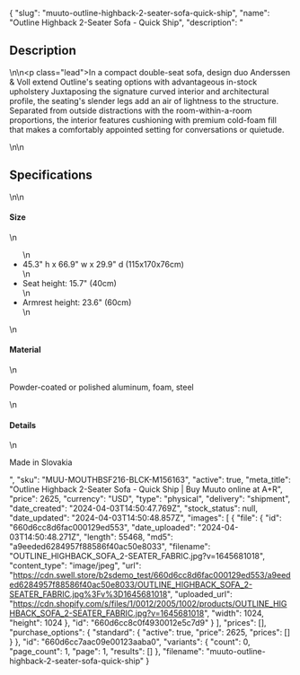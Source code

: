 {
  "slug": "muuto-outline-highback-2-seater-sofa-quick-ship",
  "name": "Outline Highback 2-Seater Sofa - Quick Ship",
  "description": "<h2>Description</h2>\n<!-- split -->\n<p class=\"lead\">In a compact double-seat sofa, design duo Anderssen &amp; Voll extend Outline's seating options with advantageous in-stock upholstery Juxtaposing the signature curved interior and architectural profile, the seating's slender legs add an air of lightness to the structure. Separated from outside distractions with the room-within-a-room proportions, the interior features cushioning with premium cold-foam fill that makes a comfortably appointed setting for conversations or quietude.</p>\n<!-- split -->\n<h2>Specifications</h2>\n<!-- split -->\n<h4>Size</h4>\n<ul>\n<li>45.3\" h x 66.9\" w x 29.9\" d (115x170x76cm)</li>\n<li>Seat height: 15.7\" (40cm)</li>\n<li>Armrest height: 23.6\" (60cm)</li>\n</ul>\n<h4>Material</h4>\n<p>Powder-coated or polished aluminum, foam, steel</p>\n<h4>Details</h4>\n<p>Made in Slovakia</p>",
  "sku": "MUU-MOUTHBSF216-BLCK-M156163",
  "active": true,
  "meta_title": "Outline Highback 2-Seater Sofa - Quick Ship | Buy Muuto online at A+R",
  "price": 2625,
  "currency": "USD",
  "type": "physical",
  "delivery": "shipment",
  "date_created": "2024-04-03T14:50:47.769Z",
  "stock_status": null,
  "date_updated": "2024-04-03T14:50:48.857Z",
  "images": [
    {
      "file": {
        "id": "660d6cc8d6fac000129ed553",
        "date_uploaded": "2024-04-03T14:50:48.271Z",
        "length": 55468,
        "md5": "a9eeded6284957f88586f40ac50e8033",
        "filename": "OUTLINE_HIGHBACK_SOFA_2-SEATER_FABRIC.jpg?v=1645681018",
        "content_type": "image/jpeg",
        "url": "https://cdn.swell.store/b2sdemo_test/660d6cc8d6fac000129ed553/a9eeded6284957f88586f40ac50e8033/OUTLINE_HIGHBACK_SOFA_2-SEATER_FABRIC.jpg%3Fv%3D1645681018",
        "uploaded_url": "https://cdn.shopify.com/s/files/1/0012/2005/1002/products/OUTLINE_HIGHBACK_SOFA_2-SEATER_FABRIC.jpg?v=1645681018",
        "width": 1024,
        "height": 1024
      },
      "id": "660d6cc8c0f4930012e5c7d9"
    }
  ],
  "prices": [],
  "purchase_options": {
    "standard": {
      "active": true,
      "price": 2625,
      "prices": []
    }
  },
  "id": "660d6cc7aac09e00123aaba0",
  "variants": {
    "count": 0,
    "page_count": 1,
    "page": 1,
    "results": []
  },
  "filename": "muuto-outline-highback-2-seater-sofa-quick-ship"
}